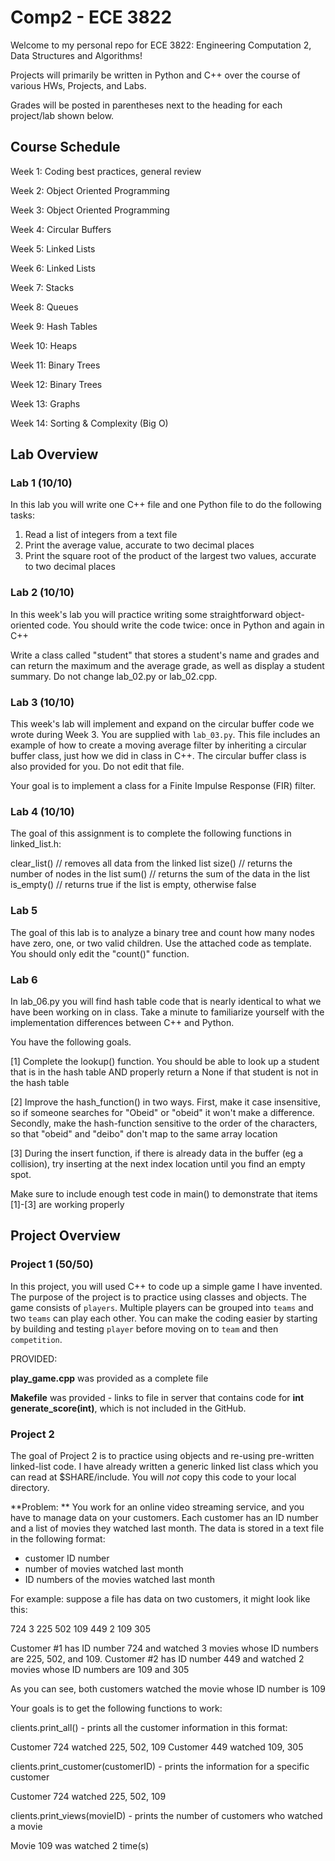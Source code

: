 # Comp2 - ECE 3822

Welcome to my personal repo for ECE 3822: Engineering Computation 2, Data Structures and Algorithms!

Projects will primarily be written in Python and C++ over the course of various HWs, Projects, and Labs.

Grades will be posted in parentheses next to the heading for each project/lab shown below.

## Course Schedule
Week 1: Coding best practices, general review

Week 2: Object Oriented Programming

Week 3: Object Oriented Programming

Week 4: Circular Buffers

Week 5: Linked Lists

Week 6: Linked Lists

Week 7: Stacks

Week 8: Queues

Week 9: Hash Tables

Week 10: Heaps

Week 11: Binary Trees

Week 12: Binary Trees

Week 13: Graphs

Week 14: Sorting & Complexity (Big O)

## Lab Overview

### Lab 1 (10/10)
In this lab you will write one C++ file and one Python file to do the following tasks:
1. Read a list of integers from a text file
2. Print the average value, accurate to two decimal places
3. Print the square root of the product of the largest two values, accurate to two decimal places

### Lab 2 (10/10)
In this week's lab you will practice writing some straightforward
object-oriented code. You should write the code twice: once in Python
and again in C++

Write a class called "student" that stores a student's name and grades
and can return the maximum and the average grade, as well as display a
student summary. Do not change lab_02.py or lab_02.cpp.

### Lab 3 (10/10)
This week's lab will implement and expand on the circular buffer code
we wrote during Week 3. You are supplied with `lab_03.py`. This file 
includes an example of how to create a moving average filter by inheriting 
a circular buffer class, just how we did in class in C++. The circular 
buffer class is also provided for you. Do not edit that file.

Your goal is to implement a class for a Finite Impulse Response (FIR) filter.

### Lab 4 (10/10)
The goal of this assignment is to complete the following functions in linked_list.h:

clear_list()    // removes all data from the linked list
size()          // returns the number of nodes in the list
sum()           // returns the sum of the data in the list
is_empty()      // returns true if the list is empty, otherwise false

### Lab 5
The goal of this lab is to analyze a binary tree and count how many nodes have zero, one, or two valid children. Use the attached code as template. You should only edit the "count()" function.

### Lab 6
In lab_06.py you will find hash table code that is nearly identical
to what we have been working on in class. Take a minute to familiarize
yourself with the implementation differences between C++ and Python.

You have the following goals.

[1] Complete the lookup() function. You should be able
to look up a student that is in the hash table AND properly
return a None if that student is not in the hash table

[2] Improve the hash_function() in two ways. First, make it
case insensitive, so if someone searches for "Obeid" or "obeid"
it won't make a difference. Secondly, make the hash-function
sensitive to the order of the characters, so that "obeid" and "deibo"
don't map to the same array location

[3] During the insert function, if there is already data in the
buffer (eg a collision), try inserting at the next index location
until you find an empty spot.

Make sure to include enough test code in main() to demonstrate
that items [1]-[3] are working properly


## Project Overview

### Project 1 (50/50)
In this project, you will used C++ to code up a simple game I have invented.
The purpose of the project is to practice using classes and objects.
The game consists of `players`. Multiple players can be grouped into `teams`
and two `teams` can play each other. You can make the coding easier by starting
by building and testing `player` before moving on to `team` and then `competition`.

PROVIDED: 

**play_game.cpp** was provided as a complete file

**Makefile** was provided - links to file in server that contains code for **int generate_score(int)**, which is not included in the GitHub.

### Project 2
The goal of Project 2 is to practice using objects and re-using pre-written linked-list code.
I have already written a generic linked list class which you can read at $SHARE/include. You will
*not* copy this code to your local directory.

**Problem: **
You work for an online video streaming service, and you have to manage data on your customers. Each 
customer has an ID number and a list of movies they watched last month. The data is stored in a text 
file in the following format:
* customer ID number
* number of movies watched last month
* ID numbers of the movies watched last month

For example: suppose a file has data on two customers, it might look like this:

724
3
225
502
109
449
2
109
305

Customer #1 has ID number 724 and watched 3 movies whose ID numbers are 225, 502, and 109.
Customer #2 has ID number 449 and watched 2 movies whose ID numbers are 109 and 305

As you can see, both customers watched the movie whose ID number is 109

Your goals is to get the following functions to work:

clients.print_all() - prints all the customer information in this format:

Customer 724 watched 225, 502, 109
Customer 449 watched 109, 305

clients.print_customer(customerID) - prints the information for a specific customer

Customer 724 watched 225, 502, 109

clients.print_views(movieID) - prints the number of customers who watched a movie

Movie 109 was watched 2 time(s)
